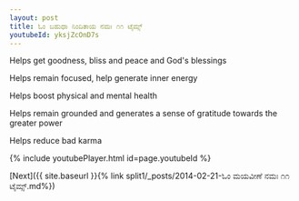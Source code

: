 ```yaml
---
layout: post
title: ಓಂ ಬಹುಧಾ ನಿಂದಿತಾಯ ನಮಃ ೧೧ ಟೈಮ್ಸ್
youtubeId: yksjZcOnD7s
---
```

 
 
Helps get goodness, bliss and peace and God's blessings
 
Helps remain focused, help generate inner energy 
 
Helps boost physical and mental health 
 
Helps remain grounded and generates a sense of gratitude towards the greater power 
 
Helps reduce bad karma
 
 
 
 


{% include youtubePlayer.html id=page.youtubeId %}
 
[Next]({{ site.baseurl }}{% link  split1/_posts/2014-02-21-ಓಂ ಮಯವೀಣೆ ನಮಃ ೧೧ ಟೈಮ್ಸ್.md%})
 
